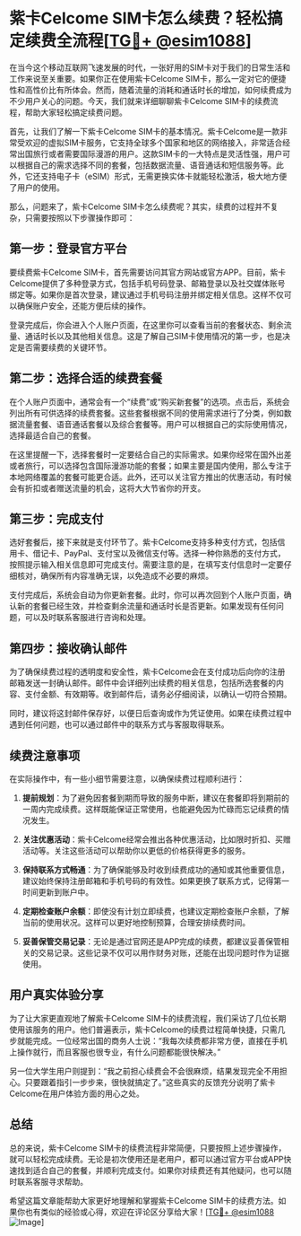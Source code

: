 # 紫卡Celcome SIM卡怎么续费？轻松搞定续费全流程[[TG💪+ @esim1088](https://t.me/s/esim1088)]

在当今这个移动互联网飞速发展的时代，一张好用的SIM卡对于我们的日常生活和工作来说至关重要。如果你正在使用紫卡Celcome SIM卡，那么一定对它的便捷性和高性价比有所体会。然而，随着流量的消耗和通话时长的增加，如何续费成为不少用户关心的问题。今天，我们就来详细聊聊紫卡Celcome SIM卡的续费流程，帮助大家轻松搞定续费问题。

首先，让我们了解一下紫卡Celcome SIM卡的基本情况。紫卡Celcome是一款非常受欢迎的虚拟SIM卡服务，它支持全球多个国家和地区的网络接入，非常适合经常出国旅行或者需要国际漫游的用户。这款SIM卡的一大特点是灵活性强，用户可以根据自己的需求选择不同的套餐，包括数据流量、语音通话和短信服务等。此外，它还支持电子卡（eSIM）形式，无需更换实体卡就能轻松激活，极大地方便了用户的使用。

那么，问题来了，紫卡Celcome SIM卡怎么续费呢？其实，续费的过程并不复杂，只需要按照以下步骤操作即可：

## 第一步：登录官方平台

要续费紫卡Celcome SIM卡，首先需要访问其官方网站或官方APP。目前，紫卡Celcome提供了多种登录方式，包括手机号码登录、邮箱登录以及社交媒体账号绑定等。如果你是首次登录，建议通过手机号码注册并绑定相关信息。这样不仅可以确保账户安全，还能方便后续的操作。

登录完成后，你会进入个人账户页面，在这里你可以查看当前的套餐状态、剩余流量、通话时长以及其他相关信息。这是了解自己SIM卡使用情况的第一步，也是决定是否需要续费的关键环节。

## 第二步：选择合适的续费套餐

在个人账户页面中，通常会有一个“续费”或“购买新套餐”的选项。点击后，系统会列出所有可供选择的续费套餐。这些套餐根据不同的使用需求进行了分类，例如数据流量套餐、语音通话套餐以及综合套餐等。用户可以根据自己的实际使用情况，选择最适合自己的套餐。

在这里提醒一下，选择套餐时一定要结合自己的实际需求。如果你经常在国外出差或者旅行，可以选择包含国际漫游功能的套餐；如果主要是国内使用，那么专注于本地网络覆盖的套餐可能更合适。此外，还可以关注官方推出的优惠活动，有时候会有折扣或者赠送流量的机会，这将大大节省你的开支。

## 第三步：完成支付

选好套餐后，接下来就是支付环节了。紫卡Celcome支持多种支付方式，包括信用卡、借记卡、PayPal、支付宝以及微信支付等。选择一种你熟悉的支付方式，按照提示输入相关信息即可完成支付。需要注意的是，在填写支付信息时一定要仔细核对，确保所有内容准确无误，以免造成不必要的麻烦。

支付完成后，系统会自动为你更新套餐。此时，你可以再次回到个人账户页面，确认新的套餐已经生效，并检查剩余流量和通话时长是否更新。如果发现有任何问题，可以及时联系客服进行咨询和处理。

## 第四步：接收确认邮件

为了确保续费过程的透明度和安全性，紫卡Celcome会在支付成功后向你的注册邮箱发送一封确认邮件。邮件中会详细列出续费的相关信息，包括所选套餐的内容、支付金额、有效期等。收到邮件后，请务必仔细阅读，以确认一切符合预期。

同时，建议将这封邮件保存好，以便日后查询或作为凭证使用。如果在续费过程中遇到任何问题，也可以通过邮件中的联系方式与客服取得联系。

## 续费注意事项

在实际操作中，有一些小细节需要注意，以确保续费过程顺利进行：

1. **提前规划**：为了避免因套餐到期而导致的服务中断，建议在套餐即将到期前的一周内完成续费。这样既能保证正常使用，也能避免因为忙碌而忘记续费的情况发生。

2. **关注优惠活动**：紫卡Celcome经常会推出各种优惠活动，比如限时折扣、买赠活动等。关注这些活动可以帮助你以更低的价格获得更多的服务。

3. **保持联系方式畅通**：为了确保能够及时收到续费成功的通知或其他重要信息，建议始终保持注册邮箱和手机号码的有效性。如果更换了联系方式，记得第一时间更新到账户中。

4. **定期检查账户余额**：即使没有计划立即续费，也建议定期检查账户余额，了解当前的使用状况。这样可以更好地控制预算，合理安排续费时间。

5. **妥善保管交易记录**：无论是通过官网还是APP完成的续费，都建议妥善保管相关的交易记录。这些记录不仅可以用作财务对账，还能在出现问题时作为证据使用。

## 用户真实体验分享

为了让大家更直观地了解紫卡Celcome SIM卡的续费流程，我们采访了几位长期使用该服务的用户。他们普遍表示，紫卡Celcome的续费过程简单快捷，只需几步就能完成。一位经常出国的商务人士说：“我每次续费都非常方便，直接在手机上操作就行，而且客服也很专业，有什么问题都能很快解决。”

另一位大学生用户则提到：“我之前担心续费会不会很麻烦，结果发现完全不用担心。只要跟着指引一步步来，很快就搞定了。”这些真实的反馈充分说明了紫卡Celcome在用户体验方面的用心之处。

## 总结

总的来说，紫卡Celcome SIM卡的续费流程非常简便，只要按照上述步骤操作，就可以轻松完成续费。无论是初次使用还是老用户，都可以通过官方平台或APP快速找到适合自己的套餐，并顺利完成支付。如果你对续费还有其他疑问，也可以随时联系客服寻求帮助。

希望这篇文章能帮助大家更好地理解和掌握紫卡Celcome SIM卡的续费方法。如果你也有类似的经验或心得，欢迎在评论区分享给大家！[[TG💪+ @esim1088](https://t.me/s/esim1088) ![Image](https://i.postimg.cc/4NQfJmqS/Snipaste-2025-05-13-00-14-12.png)]